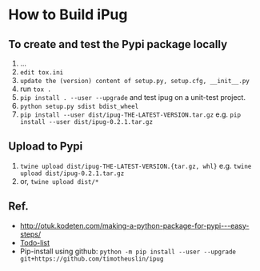 
How to Build iPug
==

## To create and test the Pypi package locally
1. ...
2. `edit tox.ini`
3. `update the (version) content of setup.py, setup.cfg, __init__.py`
4. run `tox .`
5. `pip install . --user --upgrade` and test ipug on a unit-test project.
5. `python setup.py sdist bdist_wheel`
6. `pip install --user dist/ipug-THE-LATEST-VERSION.tar.gz` e.g. `pip install --user dist/ipug-0.2.1.tar.gz`

## Upload to Pypi
1. `twine upload dist/ipug-THE-LATEST-VERSION.{tar.gz, whl}` e.g. `twine upload dist/ipug-0.2.1.tar.gz`
2. or, `twine upload dist/*`

## Ref.
- http://otuk.kodeten.com/making-a-python-package-for-pypi---easy-steps/
- [Todo-list](https://hackmd.io/SeYaoagMTkeJEF6LrM6DPw?view)
- Pip-install using github: `python -m pip install --user --upgrade git+https://github.com/timotheuslin/ipug`
